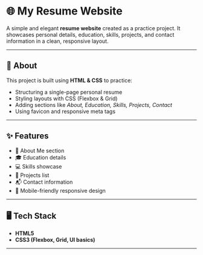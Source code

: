 # 🌐 My Resume Website

A simple and elegant **resume website** created as a practice project.
It showcases personal details, education, skills, projects, and contact information in a clean, responsive layout.

---

## 📖 About

This project is built using **HTML & CSS** to practice:

-   Structuring a single-page personal resume
-   Styling layouts with CSS (Flexbox & Grid)
-   Adding sections like _About, Education, Skills, Projects, Contact_
-   Using favicon and responsive meta tags

---

## ✨ Features

-   🧑 About Me section
-   🎓 Education details
-   💻 Skills showcase
-   📂 Projects list
-   📬 Contact information
-   📱 Mobile-friendly responsive design

---

## 🖥️ Tech Stack

-   **HTML5**
-   **CSS3 (Flexbox, Grid, UI basics)**

---
